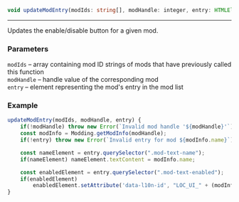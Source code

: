 ```ts
void updateModEntry(modIds: string[], modHandle: integer, entry: HTMLElement);
```

<hr>

Updates the enable/disable button for a given mod.

### Parameters

`modIds`    &ndash; array containing mod ID strings of mods that have previously called this function <br>
`modHandle` &ndash; handle value of the corresponding mod <br>
`entry`     &ndash; element representing the mod's entry in the mod list <br>

### Example

```js
updateModEntry(modIds, modHandle, entry) {
    if(!modHandle) throw new Error(`Invalid mod handle '${modHandle}'`);
    const modInfo = Modding.getModInfo(modHandle);
    if(!entry) throw new Error(`Invalid entry for mod ${modInfo.name}`);

    const nameElement = entry.querySelector(".mod-text-name");
    if(nameElement) nameElement.textContent = modInfo.name;

    const enabledElement = entry.querySelector(".mod-text-enabled");
    if(enabledElement)
        enabledElement.setAttribute('data-l10n-id', "LOC_UI_" + (modInfo.enabled ? "ENABLED" : "DISABLED"));
}
```

